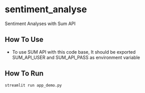 # sentiment_analyse
Sentiment Analyses with Sum API

## How To Use
- To use SUM API with this code base, It should be exported SUM_API_USER and SUM_API_PASS as environment variable

## How To Run
~~~
streamlit run app_demo.py
~~~
